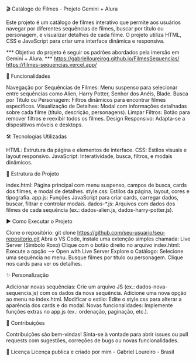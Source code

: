 🎬 Catálogo de Filmes - Projeto Gemini + Alura

  Este projeto é um catálogo de filmes interativo que permite aos usuários navegar por diferentes sequências de filmes, buscar por título ou personagem, e visualizar detalhes de cada filme. 
  O projeto utiliza HTML, CSS e JavaScript para criar uma interface dinâmica e responsiva.

  *** Objetivo do projeto é seguir os padrões abordados pela imersão em Gemini + Alura. ***
  https://gabrielloureirog.github.io/FilmesSequencias/
  https://filmes-sequencias.vercel.app/

🚀 Funcionalidades

  Navegação por Sequências de Filmes: Menu suspenso para selecionar entre sequências como Alien, Harry Potter, Senhor dos Anéis, Blade.
  Busca por Título ou Personagem: Filtros dinâmicos para encontrar filmes específicos.
  Visualização de Detalhes: Modal com informações detalhadas sobre cada filme (título, descrição, personagens).
  Limpar Filtros: Botão para remover filtros e reexibir todos os filmes.
  Design Responsivo: Adapta-se a dispositivos móveis e desktops.

🛠️ Tecnologias Utilizadas

  HTML: Estrutura da página e elementos de interface.
  CSS: Estilos visuais e layout responsivo.
  JavaScript: Interatividade, busca, filtros, e modais dinâmicos.

📂 Estrutura do Projeto

  index.html: Página principal com menu suspenso, campos de busca, cards dos filmes, e modal de detalhes.
  style.css: Estilos da página, layout, cores e tipografia.
  app.js: Funções JavaScript para criar cards, carregar dados, buscar, filtrar e controlar modais.
  dados-*.js: Arquivos com dados dos filmes de cada sequência (ex.: dados-alien.js, dados-harry-potter.js).

▶️ Como Executar o Projeto

  Clone o repositório: git clone https://github.com/seu-usuario/seu-repositorio.git
  Abra o VS Code, instale uma extenção simples chamada: Live Server (Simbolo Roxo)
  Clique com o botão direito no arquivo index.html: Execute a opção --> Open with Live Server
  Explore o Catálogo:
  Selecione uma sequência no menu.
  Busque filmes por título ou personagem.
  Clique nos cards para ver os detalhes.

✨ Personalização

  Adicionar novas sequências:
  Crie um arquivo JS (ex.: dados-nova-sequencia.js) com os dados da nova sequência.
  Adicione uma nova opção ao menu no index.html.
  Modificar o estilo: Edite o style.css para alterar a aparência dos cards e do modal.
  Novas funcionalidades: Implemente funções extras no app.js (ex.: ordenação, paginação, etc.).
  
🤝 Contribuições

  Contribuições são bem-vindas! Sinta-se à vontade para abrir issues ou pull requests com sugestões, correções de bugs ou novas funcionalidades.

📜 Licença
  Licença publica e criado por mim - Gabriel Loureiro - Brasil
